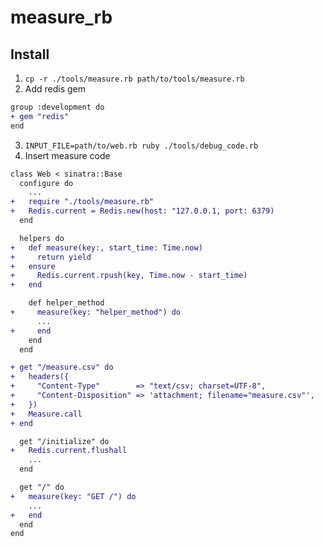 # measure_rb

## Install

1. `cp -r ./tools/measure.rb path/to/tools/measure.rb`
2. Add redis gem

```diff
group :development do
+ gem "redis"
end
```

3. `INPUT_FILE=path/to/web.rb ruby ./tools/debug_code.rb`
4. Insert measure code

```diff
class Web < sinatra::Base
  configure do
    ...
+   require "./tools/measure.rb"
+   Redis.current = Redis.new(host: "127.0.0.1, port: 6379)
  end

  helpers do
+   def measure(key:, start_time: Time.now)
+     return yield
+   ensure
+     Redis.current.rpush(key, Time.now - start_time)
+   end

    def helper_method
+     measure(key: "helper_method") do
      ...
+     end
    end
  end

+ get "/measure.csv" do
+   headers({
+     "Content-Type"        => "text/csv; charset=UTF-8",
+     "Content-Disposition" => 'attachment; filename="measure.csv"',
+   })
+   Measure.call
+ end

  get "/initialize" do
+   Redis.current.flushall
    ...
  end

  get "/" do
+   measure(key: "GET /") do
    ...
+   end
  end
end
```
